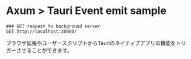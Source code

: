 # Axum > Tauri Event emit sample

```http request
### GET request to background server
GET http://localhost:30000/
```

ブラウザ拡張やユーザースクリプトからTauriのネイティブアプリの機能をトリガーさせることができます。